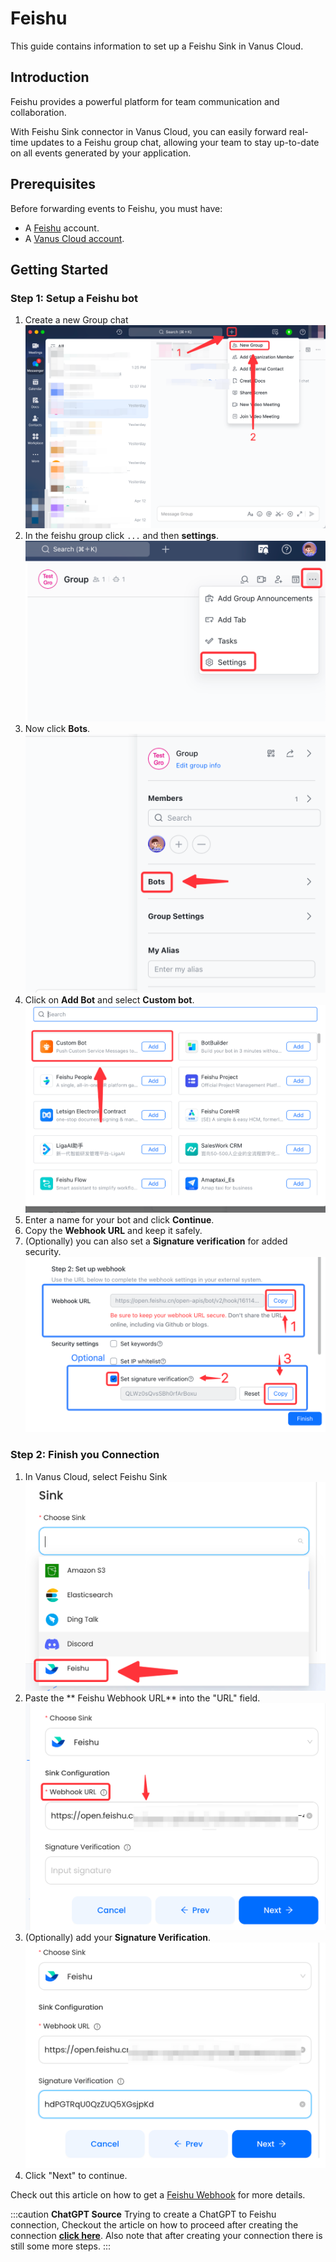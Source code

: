 # Feishu

This guide contains information to set up a Feishu Sink in Vanus Cloud.

## Introduction

Feishu provides a powerful platform for team communication and collaboration.

With Feishu Sink connector in Vanus Cloud, you can easily forward real-time updates to a Feishu group chat, allowing your team to stay up-to-date on all events generated by your application.

## Prerequisites

Before forwarding events to Feishu, you must have:

- A [Feishu](https://www.feishu.cn) account.
- A [Vanus Cloud account](https://cloud.vanus.ai).

## Getting Started

### Step 1: Setup a Feishu bot
1. Create a new Group chat
![img_1.png](images/img_1.png)
2. In the feishu group click `...` and then **settings**.
![img.png](images/feishu-settings.png)
3. Now click **Bots**.
   ![img_1.png](images/feishu-bot.png)
4. Click on **Add Bot** and select **Custom bot**.
   ![img_3.png](images/feishu-add-custom-bot.png)
5. Enter a name for your bot and click **Continue**.
6. Copy the **Webhook URL** and keep it safely.
7. (Optionally) you can also set a **Signature verification** for added security.
   ![img.png](images/feishu-signature.png)

### Step 2: Finish you Connection

1. In Vanus Cloud, select Feishu Sink
![img.png](images/img.png)
2. Paste the ** Feishu Webhook URL** into the "URL" field.
![img_2.png](images/img_2.png)
3. (Optionally) add your **Signature Verification**.
![img_3.png](images/img_3.png)
4. Click "Next" to continue.

Check out this article on how to get a [Feishu Webhook](https://www.vanus.ai/blog/retrieve-feishu-webhook-url/) for more details.

:::caution
**ChatGPT Source**
Trying to create a ChatGPT to Feishu connection, Checkout the article on how to proceed after creating the connection [**click here**](https://xjxt2gkbqf.feishu.cn/wiki/wikcnQpoi1rqoo4jI7q7j4iMYob).
Also note that after creating your connection there is still some more steps.
:::



